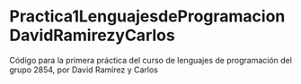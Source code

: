 # Practica1LenguajesdeProgramacionDavidRamirezyCarlos
Código para la primera práctica del curso de lenguajes de programación del grupo 2854, por David Ramírez y Carlos
